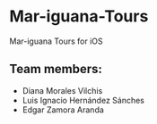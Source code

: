 # Mar-iguana-Tours
Mar-iguana Tours for iOS

## Team members:
* Diana Morales Vilchis
* Luis Ignacio Hernández Sánches
* Edgar Zamora Aranda
